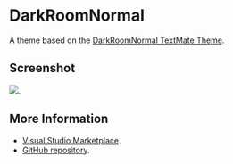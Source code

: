 # DarkRoomNormal

A theme based on the [DarkRoomNormal TextMate Theme](http://colorsublime.com/theme/DarkRoomNormal).


## Screenshot
![](https://raw.githubusercontent.com/gerane/VSCodeThemes/master/gerane.Theme-DarkRoomNormal/screenshot.png).


## More Information
* [Visual Studio Marketplace](https://marketplace.visualstudio.com/items/gerane.Theme-DarkRoomNormal).
* [GitHub repository](https://github.com/gerane/VSCodeThemes).
